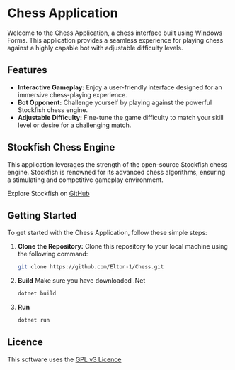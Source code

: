 # Chess Application

Welcome to the Chess Application, a chess interface built using Windows Forms. This application provides a seamless experience for playing chess against a highly capable bot with adjustable difficulty levels.

## Features

- **Interactive Gameplay:** Enjoy a user-friendly interface designed for an immersive chess-playing experience.
- **Bot Opponent:** Challenge yourself by playing against the powerful Stockfish chess engine.
- **Adjustable Difficulty:** Fine-tune the game difficulty to match your skill level or desire for a challenging match.

## Stockfish Chess Engine

This application leverages the strength of the open-source Stockfish chess engine. Stockfish is renowned for its advanced chess algorithms, ensuring a stimulating and competitive gameplay environment.

Explore Stockfish on [GitHub](https://github.com/official-stockfish/Stockfish)

## Getting Started

To get started with the Chess Application, follow these simple steps:

1. **Clone the Repository:** Clone this repository to your local machine using the following command:
   ```bash
   git clone https://github.com/Elton-1/Chess.git
2. **Build** Make sure you have downloaded .Net
   ```bash
   dotnet build
3. **Run**
    ```bash 
    dotnet run

## Licence

This software uses the [GPL v3 Licence](https://github.com/Elton-1/Chess/blob/main/LICENSE)


